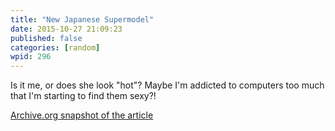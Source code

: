```yaml
---
title: "New Japanese Supermodel"
date: 2015-10-27 21:09:23
published: false
categories: [random]
wpid: 296
---
```


Is it me, or does she look "hot"? Maybe I'm addicted to computers too much that I'm starting to find them sexy?!

[Archive.org snapshot of the article](https://web.archive.org/web/20100524144501/http://www.telegraph.co.uk/fashion/fashionnews/5000769/Japanese-catwalk-robot-unveiled.html)